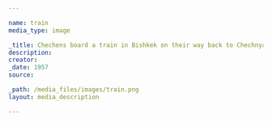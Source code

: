 ```yaml
--- 

name: train
media_type: image

_title: Chechens board a train in Bishkek on their way back to Chechnya
description: 
creator: 
_date: 1957
source: 

_path: /media_files/images/train.png 
layout: media_description

--- 
```

